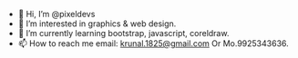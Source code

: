 - 👋 Hi, I’m @pixeldevs
- 👀 I’m interested in graphics & web design.
- 🌱 I’m currently learning bootstrap, javascript, coreldraw.
- 📫 How to reach me email: krunal.1825@gmail.com Or Mo.9925343636.
